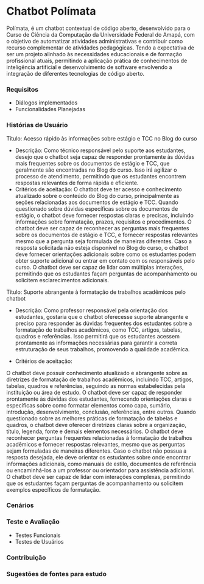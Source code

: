 # Chatbot Polímata
Polímata, é um chatbot contextual de código aberto, desenvolvido para o Curso de Ciência da Computação da Universidade Federal do Amapá, com o objetivo de automatizar atividades administrativas e contribuir como recurso complementar de atividades pedagógicas. Tendo a expectativa de ser um projeto alinhado às necessidades educacionais e de formação profissional atuais, permitindo a aplicação prática de conhecimentos de inteligência artificial e desenvolvimento de software envolvendo a integração de diferentes tecnologias de código aberto.

### Requisitos
* Diálogos implementados
* Funcionalidades Planejadas
### Histórias de Usuário
Título: Acesso rápido às informações sobre estágio e TCC no Blog do curso

- Descrição: Como técnico responsável pelo suporte aos estudantes, desejo que o chatbot seja capaz de responder prontamente às dúvidas mais frequentes sobre os documentos de estágio e TCC, que geralmente são encontradas no Blog do curso. Isso irá agilizar o processo de atendimento, permitindo que os estudantes encontrem respostas relevantes de forma rápida e eficiente.
- Critérios de aceitação:
O chatbot deve ter acesso e conhecimento atualizado sobre o conteúdo do Blog do curso, principalmente as seções relacionadas aos documentos de estágio e TCC.
Quando questionado sobre dúvidas específicas sobre os documentos de estágio, o chatbot deve fornecer respostas claras e precisas, incluindo informações sobre formatação, prazos, requisitos e procedimentos.
O chatbot deve ser capaz de reconhecer as perguntas mais frequentes sobre os documentos de estágio e TCC, e fornecer respostas relevantes mesmo que a pergunta seja formulada de maneiras diferentes.
Caso a resposta solicitada não esteja disponível no Blog do curso, o chatbot deve fornecer orientações adicionais sobre como os estudantes podem obter suporte adicional ou entrar em contato com os responsáveis pelo curso.
O chatbot deve ser capaz de lidar com múltiplas interações, permitindo que os estudantes façam perguntas de acompanhamento ou solicitem esclarecimentos adicionais.

 Título: Suporte abrangente à formatação de trabalhos acadêmicos pelo chatbot

- Descrição: Como professor responsável pela orientação dos estudantes, gostaria que o chatbot oferecesse suporte abrangente e preciso para responder às dúvidas frequentes dos estudantes sobre a formatação de trabalhos acadêmicos, como TCC, artigos, tabelas, quadros e referências. Isso permitirá que os estudantes acessem prontamente as informações necessárias para garantir a correta estruturação de seus trabalhos, promovendo a qualidade acadêmica.

- Critérios de aceitação:

O chatbot deve possuir conhecimento atualizado e abrangente sobre as diretrizes de formatação de trabalhos acadêmicos, incluindo TCC, artigos, tabelas, quadros e referências, seguindo as normas estabelecidas pela instituição ou área de estudo.
O chatbot deve ser capaz de responder prontamente às dúvidas dos estudantes, fornecendo orientações claras e específicas sobre como formatar elementos como capa, sumário, introdução, desenvolvimento, conclusão, referências, entre outros.
Quando questionado sobre as melhores práticas de formatação de tabelas e quadros, o chatbot deve oferecer diretrizes claras sobre a organização, título, legenda, fonte e demais elementos necessários.
O chatbot deve reconhecer perguntas frequentes relacionadas à formatação de trabalhos acadêmicos e fornecer respostas relevantes, mesmo que as perguntas sejam formuladas de maneiras diferentes.
Caso o chatbot não possua a resposta desejada, ele deve orientar os estudantes sobre onde encontrar informações adicionais, como manuais de estilo, documentos de referência ou encaminhá-los a um professor ou orientador para assistência adicional.
O chatbot deve ser capaz de lidar com interações complexas, permitindo que os estudantes façam perguntas de acompanhamento ou solicitem exemplos específicos de formatação.
### Cenários
### Teste e Avaliação
* Testes Funcionais
* Testes de Usuários
### Contribuição
### Sugestões de fontes para estudo


